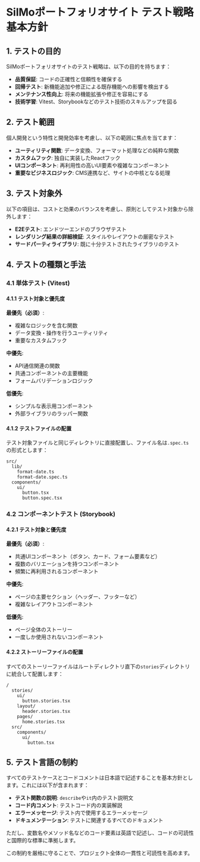 # SilMoポートフォリオサイト テスト戦略基本方針

## 1. テストの目的

SilMoポートフォリオサイトのテスト戦略は、以下の目的を持ちます：

- **品質保証**: コードの正確性と信頼性を確保する
- **回帰テスト**: 新機能追加や修正による既存機能への影響を検出する
- **メンテナンス性向上**: 将来の機能拡張や修正を容易にする
- **技術学習**: Vitest、Storybookなどのテスト技術のスキルアップを図る

## 2. テスト範囲

個人開発という特性と開発効率を考慮し、以下の範囲に焦点を当てます：

- **ユーティリティ関数**: データ変換、フォーマット処理などの純粋な関数
- **カスタムフック**: 独自に実装したReactフック
- **UIコンポーネント**: 再利用性の高いUI要素や複雑なコンポーネント
- **重要なビジネスロジック**: CMS連携など、サイトの中核となる処理

## 3. テスト対象外

以下の項目は、コストと効果のバランスを考慮し、原則としてテスト対象から除外します：

- **E2Eテスト**: エンドツーエンドのブラウザテスト
- **レンダリング結果の詳細検証**: スタイルやレイアウトの厳密なテスト
- **サードパーティライブラリ**: 既に十分テストされたライブラリのテスト

## 4. テストの種類と手法

### 4.1 単体テスト (Vitest)

#### 4.1.1 テスト対象と優先度

**最優先（必須）**:
- 複雑なロジックを含む関数
- データ変換・操作を行うユーティリティ
- 重要なカスタムフック

**中優先**:
- API通信関連の関数
- 共通コンポーネントの主要機能
- フォームバリデーションロジック

**低優先**:
- シンプルな表示用コンポーネント
- 外部ライブラリのラッパー関数

#### 4.1.2 テストファイルの配置

テスト対象ファイルと同じディレクトリに直接配置し、ファイル名は`.spec.ts`の形式とします：

```
src/
  lib/
    format-date.ts
    format-date.spec.ts
  components/
    ui/
      button.tsx
      button.spec.tsx
```

### 4.2 コンポーネントテスト (Storybook)

#### 4.2.1 テスト対象と優先度

**最優先（必須）**:
- 共通UIコンポーネント（ボタン、カード、フォーム要素など）
- 複数のバリエーションを持つコンポーネント
- 頻繁に再利用されるコンポーネント

**中優先**:
- ページの主要セクション（ヘッダー、フッターなど）
- 複雑なレイアウトコンポーネント

**低優先**:
- ページ全体のストーリー
- 一度しか使用されないコンポーネント

#### 4.2.2 ストーリーファイルの配置

すべてのストーリーファイルはルートディレクトリ直下の`stories`ディレクトリに統合して配置します：

```
/
  stories/
    ui/
      button.stories.tsx
    layout/
      header.stories.tsx
    pages/
      home.stories.tsx
  src/
    components/
      ui/
        button.tsx
```

## 5. テスト言語の制約

すべてのテストケースとコードコメントは日本語で記述することを基本方針とします。これには以下が含まれます：

- **テスト関数の説明**: `describe`や`it`内のテスト説明文
- **コード内コメント**: テストコード内の実装解説
- **エラーメッセージ**: テスト内で使用するエラーメッセージ
- **ドキュメンテーション**: テストに関連するすべてのドキュメント

ただし、変数名やメソッド名などのコード要素は英語で記述し、コードの可読性と国際的な標準に準拠します。

この制約を厳格に守ることで、プロジェクト全体の一貫性と可読性を高めます。 